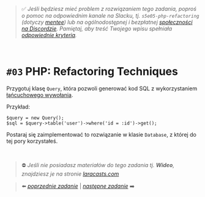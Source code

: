 > :white_check_mark: *Jeśli będziesz mieć problem z rozwiązaniem tego zadania, poproś o pomoc na odpowiednim kanale na Slacku, tj. `s5e05-php-refactoring` (dotyczy [mentee](https://devmentor.pl/mentoring-javascript/)) lub na ogólnodostępnej i bezpłatnej [społeczności na Discordzie](https://devmentor.pl/discord). Pamiętaj, aby treść Twojego wpisu spełniała [odpowiednie kryteria](https://devmentor.pl/jak-prosic-o-pomoc/).*

&nbsp;

# `#03` PHP: Refactoring Techniques

Przygotuj klasę `Query`, która pozwoli generować kod SQL z wykorzystaniem [łąńcuchowego wywołania](https://bulldogjob.pl/readme/upiekszanie-kodu-w-php-za-pomoca-method-chaining).

Przykład:
```
$query = new Query();
$sql = $query->table('user')->where('id = :id')->get();
```

Postaraj się zaimplementować to rozwiązanie w klasie `Database`, z której do tej pory korzystałeś.

&nbsp;
> :no_entry: *Jeśli nie posiadasz materiałów do tego zadania tj. **Wideo**, znajdziesz je na stronie [laracasts.com](https://laracasts.com/referral/bogolubow)*

> :arrow_left: [*poprzednie zadanie*](./../02) | [*następne zadanie*](./../04) :arrow_right:
